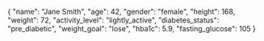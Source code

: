 {
  "name": "Jane Smith",
  "age": 42,
  "gender": "female",
  "height": 168,
  "weight": 72,
  "activity_level": "lightly_active",
  "diabetes_status": "pre_diabetic",
  "weight_goal": "lose",
  "hba1c": 5.9,
  "fasting_glucose": 105
}
